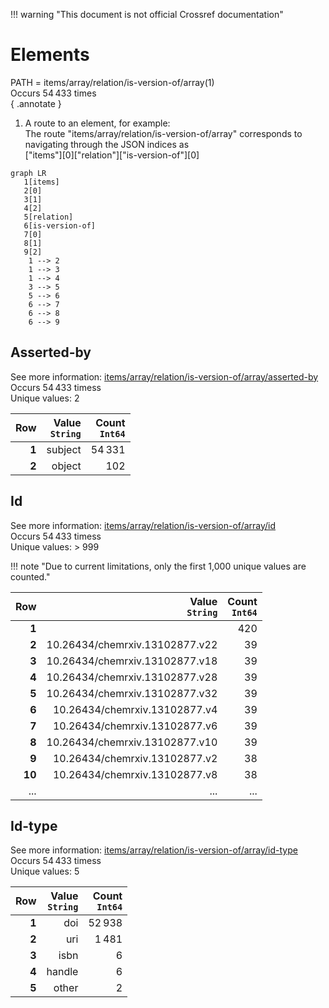 !!! warning "This document is not official Crossref documentation"
# Elements
PATH = items/array/relation/is-version-of/array(1)  
Occurs 54 433 times  
{ .annotate }

1. A route to an element, for example:  
   The route "items/array/relation/is-version-of/array" corresponds to navigating through the JSON indices as  
   ["items"][0]["relation"]["is-version-of"][0]  

```mermaid
graph LR
   1[items]
   2[0]
   3[1]
   4[2]
   5[relation]
   6[is-version-of]
   7[0]
   8[1]
   9[2]
    1 --> 2
    1 --> 3
    1 --> 4
    3 --> 5
    5 --> 6
    6 --> 7
    6 --> 8
    6 --> 9
```


## Asserted-by
See more information: [items/array/relation/is-version-of/array/asserted-by](asserted-by/index.md)  
Occurs 54 433 timess  
Unique values: 2  

| **Row** | **Value**<br>`String` | **Count**<br>`Int64` |
|--------:|----------------------:|---------------------:|
| **1**   | subject               | 54 331               |
| **2**   | object                | 102                  |

## Id
See more information: [items/array/relation/is-version-of/array/id](id/index.md)  
Occurs 54 433 timess  
Unique values: > 999  

!!! note "Due to current limitations, only the first 1,000 unique values are counted."

| **Row** | **Value**<br>`String`          | **Count**<br>`Int64` |
|--------:|-------------------------------:|---------------------:|
| **1**   |                                | 420                  |
| **2**   | 10.26434/chemrxiv.13102877.v22 | 39                   |
| **3**   | 10.26434/chemrxiv.13102877.v18 | 39                   |
| **4**   | 10.26434/chemrxiv.13102877.v28 | 39                   |
| **5**   | 10.26434/chemrxiv.13102877.v32 | 39                   |
| **6**   | 10.26434/chemrxiv.13102877.v4  | 39                   |
| **7**   | 10.26434/chemrxiv.13102877.v6  | 39                   |
| **8**   | 10.26434/chemrxiv.13102877.v10 | 39                   |
| **9**   | 10.26434/chemrxiv.13102877.v2  | 38                   |
| **10**  | 10.26434/chemrxiv.13102877.v8  | 38                   |
| ... | ... | ... |

## Id-type
See more information: [items/array/relation/is-version-of/array/id-type](id-type/index.md)  
Occurs 54 433 timess  
Unique values: 5  

| **Row** | **Value**<br>`String` | **Count**<br>`Int64` |
|--------:|----------------------:|---------------------:|
| **1**   | doi                   | 52 938               |
| **2**   | uri                   | 1 481                |
| **3**   | isbn                  | 6                    |
| **4**   | handle                | 6                    |
| **5**   | other                 | 2                    |

